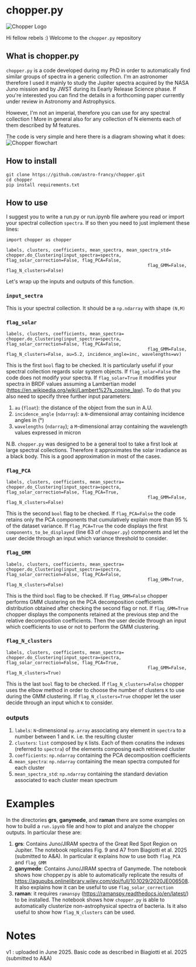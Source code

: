 # chopper.py
![Chopper Logo](images/chopper_logo.png)

Hi fellow rebels :) Welcome to the `chopper.py` repository

## What is chopper.py
`chopper.py` is a code developed during my PhD in order to automatically find similar groups of spectra in a generic collection. I'm an astronomer therefore I used it mainly to study the Jupiter spectra acquired by the NASA Juno mission and by JWST during its Eearly Release Science phase. If you're interested you can find the details in a forthcoming paper currently under review in Astronomy and Astrophysics.

However, I'm not an imperial, therefore you can use for any spectral collection ! More in general also for any collection of N elements each of them described by M features.

The code is very simple and here there is a diagram showing what it does:
![Chopper flowchart](images/chopper_flowchart.png)

## How to install

```
git clone https://github.com/astro-francy/chopper.git
cd chopper
pip install requirements.txt
```

## How to use
I suggest you to write a run.py or run.ipynb file awhere you read or import your spectral collection `spectra`. If so then you need to just implement these lines:
```
import chopper as chopper

labels, clusters, coefficients, mean_spectra, mean_spectra_std= chopper.do_Clustering(input_spectra=spectra, flag_solar_correction=False, flag_PCA=False,
                                                      flag_GMM=False, flag_N_clusters=False)
```
Let's wrap up the inputs and outputs of this function. 

### `input_sectra`
This is your spectral collection. It should be a `np.ndarray` with shape `(N,M)`

### `flag_solar`
```
labels, clusters, coefficients, mean_spectra= chopper.do_Clustering(input_spectra=spectra, flag_solar_correction=False, flag_PCA=False,
                                                      flag_GMM=False, flag_N_clusters=False, au=5.2, incidence_angle=inc, wavelengths=wv)
```
This is the first `bool` flag to be checked. It is particularly useful if your spectral collection regards solar system objects. If `flag_solar=False` the code does not modify your spectra. If `flag_solar=True` it modifies your spectra in BRDF values assuming a Lambertian model (https://en.wikipedia.org/wiki/Lambert%27s_cosine_law). To do that you also need to specify three further input parameters:
1. `au` (`float`): the distance of the object from the sun in A.U.
2. `incidence_angle` (`ndarray`): a `N`-dimensional array containing incidence angles in (°)
3. `wavelengths` (`ndarray`); a `M`-dimensional array containing the wavelength values expressed in micron

N.B. `chopper.py` was designed to be a general tool to take a first look at large spectral collections. Therefore it approximates the solar irradiance as a black body. This is a good approximation in most of the cases.

### `flag_PCA`
```
labels, clusters, coefficients, mean_spectra= chopper.do_Clustering(input_spectra=spectra, flag_solar_correction=False, flag_PCA=True,
                                                      flag_GMM=False, flag_N_clusters=False)
```
This is the second `bool` flag to be checked. If `flag_PCA=False` the code retains only the PCA components that cumulatively explain more than 95 % of the dataset variance. If `flag_PCA=True` the code displays the first `components_to_be_displayed` (line 63 of `chopper.py`) components and let the user decide through an input which variance threshold to consider.

### `flag_GMM`
```
labels, clusters, coefficients, mean_spectra= chopper.do_Clustering(input_spectra=spectra, flag_solar_correction=False, flag_PCA=False,
                                                      flag_GMM=True, flag_N_clusters=False)
```
This is the third `bool` flag to be checked. If `flag_GMM=False` chopper performs GMM clustering on the PCA decomposition coefficients distribution obtained after checking the second flag or not. If `flag_GMM=True` chopper displays the components retained at the previous step and the relative decomposition coefficients. Then the user decide through an input which coefficients to use or not to perform the GMM clustering.

### `flag_N_clusters`
```
labels, clusters, coefficients, mean_spectra= chopper.do_Clustering(input_spectra=spectra, flag_solar_correction=False, flag_PCA=True,
                                                      flag_GMM=False, flag_N_clusters=True)
```
This is the last `bool` flag to be checked. If `flag_N_clusters=False` chopper uses the elbow method in order to choose the number of clusters `K` to use during the GMM clustering. If `flag_N_clusters=True` chopper let the user decide through an input which `K` to consider. 

### outputs
1. `labels`: `N`-dimensional `np.array` associating any element in `spectra` to a number between 1 and `K`. i.e. the resulting cluster
2. `clusters`: `list` composed by `K` lists. Each of them conatins the indexes (referred to `spectra`) of the elements composing each retrieved cluster
3. `coefficients`: `np.ndarray` containing the PCA decomposition coefficients
4. `mean_spectra`: `np.ndarray` containing the mean spectra computed for each cluster
5. `mean_spectra_std`: `np.ndarray` containing the standard deviation associated to each cluster mean spectrum

# Examples
In the directories **grs**, **ganymede**, and **raman** there are some examples on how to build a `run.ipynb` file and how to plot and analyze the chopper outputs. In particular these are:

1. **grs**: Contains Juno/JIRAM spectra of the Great Red Spot Region on Jupiter. The notebook replicates Fig. 9 and A7 from Biagiotti et al. 2025 (submitted to A&A). In particular it explains how to use both `flag_PCA` and `flag_GMM`
2. **ganymede**: Contains Juno/JIRAM spectra of Ganymede. The notebook shows how chopper.py is able to automatically replicate the results of https://agupubs.onlinelibrary.wiley.com/doi/full/10.1029/2020JE006508. It also explains how it can be useful to use `flag_solar_correction`
3. **raman**: it requires `ramanspy` (https://ramanspy.readthedocs.io/en/latest/) to be installed. The notebook shows how `chopper.py` is able to automatically clusterize non-astrophysical spectra of bacteria. Is it also useful to show how `flag_N_clusters` can be used.

# Notes

v1 : uploaded in June 2025. Basic code as described in Biagiotti et al. 2025 (submitted to A&A)

